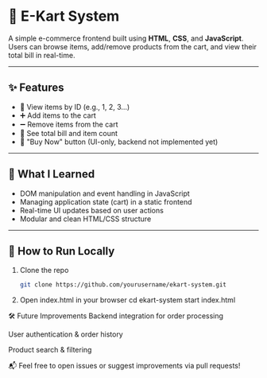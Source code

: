 # 🛒 E-Kart System

A simple e-commerce frontend built using **HTML**, **CSS**, and **JavaScript**.  
Users can browse items, add/remove products from the cart, and view their total bill in real-time.

---

## ✨ Features

- 🧾 View items by ID (e.g., 1, 2, 3...)
- ➕ Add items to the cart
- ➖ Remove items from the cart
- 🧮 See total bill and item count
- 🚫 "Buy Now" button (UI-only, backend not implemented yet)

---

## 🧠 What I Learned

- DOM manipulation and event handling in JavaScript
- Managing application state (cart) in a static frontend
- Real-time UI updates based on user actions
- Modular and clean HTML/CSS structure
  

---

## 🚀 How to Run Locally

1. Clone the repo  
   ```bash
   git clone https://github.com/yourusername/ekart-system.git

2. Open index.html in your browser
cd ekart-system
start index.html


🛠 Future Improvements
Backend integration for order processing

User authentication & order history

Product search & filtering

📬 Feel free to open issues or suggest improvements via pull requests!
